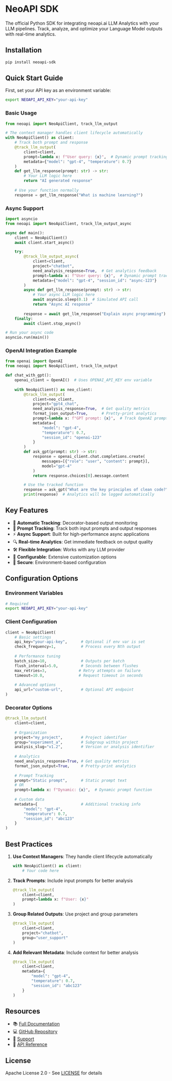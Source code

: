 # NeoAPI SDK

The official Python SDK for integrating neoapi.ai LLM Analytics with your LLM pipelines. Track, analyze, and optimize your Language Model outputs with real-time analytics.

## Installation

```bash
pip install neoapi-sdk
```

## Quick Start Guide

First, set your API key as an environment variable:
```bash
export NEOAPI_API_KEY="your-api-key"
```

### Basic Usage
```python
from neoapi import NeoApiClient, track_llm_output

# The context manager handles client lifecycle automatically
with NeoApiClient() as client:
    # Track both prompt and response
    @track_llm_output(
        client=client,
        prompt=lambda x: f"User query: {x}",  # Dynamic prompt tracking
        metadata={"model": "gpt-4", "temperature": 0.7}
    )
    def get_llm_response(prompt: str) -> str:
        # Your LLM logic here
        return "AI generated response"
    
    # Use your function normally
    response = get_llm_response("What is machine learning?")
```

### Async Support
```python
import asyncio
from neoapi import NeoApiClient, track_llm_output_async

async def main():
    client = NeoApiClient()
    await client.start_async()

    try:
        @track_llm_output_async(
            client=client,
            project="chatbot",
            need_analysis_response=True,  # Get analytics feedback
            prompt=lambda x: f"User query: {x}",  # Dynamic prompt tracking
            metadata={"model": "gpt-4", "session_id": "async-123"}
        )
        async def get_llm_response(prompt: str) -> str:
            # Your async LLM logic here
            await asyncio.sleep(0.1)  # Simulated API call
            return "Async AI response"
        
        response = await get_llm_response("Explain async programming")
    finally:
        await client.stop_async()

# Run your async code
asyncio.run(main())
```

### OpenAI Integration Example
```python
from openai import OpenAI
from neoapi import NeoApiClient, track_llm_output

def chat_with_gpt():
    openai_client = OpenAI()  # Uses OPENAI_API_KEY env variable
    
    with NeoApiClient() as neo_client:
        @track_llm_output(
            client=neo_client,
            project="gpt4_chat",
            need_analysis_response=True,  # Get quality metrics
            format_json_output=True,      # Pretty-print analytics
            prompt=lambda x: f"GPT prompt: {x}",  # Track OpenAI prompts
            metadata={
                "model": "gpt-4",
                "temperature": 0.7,
                "session_id": "openai-123"
            }
        )
        def ask_gpt(prompt: str) -> str:
            response = openai_client.chat.completions.create(
                messages=[{"role": "user", "content": prompt}],
                model="gpt-4"
            )
            return response.choices[0].message.content

        # Use the tracked function
        response = ask_gpt("What are the key principles of clean code?")
        print(response)  # Analytics will be logged automatically
```

## Key Features

- 🔄 **Automatic Tracking**: Decorator-based output monitoring
- 📝 **Prompt Tracking**: Track both input prompts and output responses
- ⚡ **Async Support**: Built for high-performance async applications
- 🔍 **Real-time Analytics**: Get immediate feedback on output quality
- 🛠 **Flexible Integration**: Works with any LLM provider
- 🔧 **Configurable**: Extensive customization options
- 🔐 **Secure**: Environment-based configuration

## Configuration Options

### Environment Variables
```bash
# Required
export NEOAPI_API_KEY="your-api-key"
```

### Client Configuration
```python
client = NeoApiClient(
    # Basic settings
    api_key="your-api-key",      # Optional if env var is set
    check_frequency=1,           # Process every Nth output
    
    # Performance tuning
    batch_size=10,               # Outputs per batch
    flush_interval=5.0,          # Seconds between flushes
    max_retries=3,              # Retry attempts on failure
    timeout=10.0,               # Request timeout in seconds
    
    # Advanced options
    api_url="custom-url",        # Optional API endpoint
)
```

### Decorator Options
```python
@track_llm_output(
    client=client,
    
    # Organization
    project="my_project",        # Project identifier
    group="experiment_a",        # Subgroup within project
    analysis_slug="v1.2",        # Version or analysis identifier
    
    # Analytics
    need_analysis_response=True, # Get quality metrics
    format_json_output=True,     # Pretty-print analytics
    
    # Prompt Tracking
    prompt="Static prompt",      # Static prompt text
    # OR
    prompt=lambda x: f"Dynamic: {x}",  # Dynamic prompt function
    
    # Custom data
    metadata={                   # Additional tracking info
        "model": "gpt-4",
        "temperature": 0.7,
        "session_id": "abc123"
    }
)
```

## Best Practices

1. **Use Context Managers**: They handle client lifecycle automatically
   ```python
   with NeoApiClient() as client:
       # Your code here
   ```

2. **Track Prompts**: Include input prompts for better analysis
   ```python
   @track_llm_output(
       client=client,
       prompt=lambda x: f"User: {x}"
   )
   ```

3. **Group Related Outputs**: Use project and group parameters
   ```python
   @track_llm_output(
       client=client,
       project="chatbot",
       group="user_support"
   )
   ```

4. **Add Relevant Metadata**: Include context for better analysis
   ```python
   @track_llm_output(
       client=client,
       metadata={
           "model": "gpt-4",
           "temperature": 0.7,
           "session_id": "abc123"
       }
   )
   ```

## Resources

- 📚 [Full Documentation](https://www.neoapi.ai/docs)
- 💻 [GitHub Repository](https://github.com/neoapi-ai/neoapi-python)
- 🤝 [Support](mailto:hello@neoapi.ai)
- 📝 [API Reference](https://www.neoapi.ai/docs/api)

## License

Apache License 2.0 - See [LICENSE](LICENSE) for details
